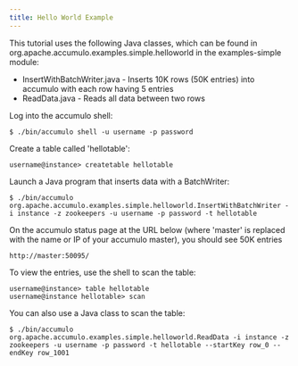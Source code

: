 ```yaml
---
title: Hello World Example
---
```


This tutorial uses the following Java classes, which can be found in org.apache.accumulo.examples.simple.helloworld in the examples-simple module: 

 * InsertWithBatchWriter.java - Inserts 10K rows (50K entries) into accumulo with each row having 5 entries
 * ReadData.java - Reads all data between two rows

Log into the accumulo shell:

    $ ./bin/accumulo shell -u username -p password

Create a table called 'hellotable':

    username@instance> createtable hellotable	

Launch a Java program that inserts data with a BatchWriter:

    $ ./bin/accumulo org.apache.accumulo.examples.simple.helloworld.InsertWithBatchWriter -i instance -z zookeepers -u username -p password -t hellotable 

On the accumulo status page at the URL below (where 'master' is replaced with the name or IP of your accumulo master), you should see 50K entries
	
    http://master:50095/
	
To view the entries, use the shell to scan the table:

    username@instance> table hellotable
    username@instance hellotable> scan

You can also use a Java class to scan the table:

    $ ./bin/accumulo org.apache.accumulo.examples.simple.helloworld.ReadData -i instance -z zookeepers -u username -p password -t hellotable --startKey row_0 --endKey row_1001
